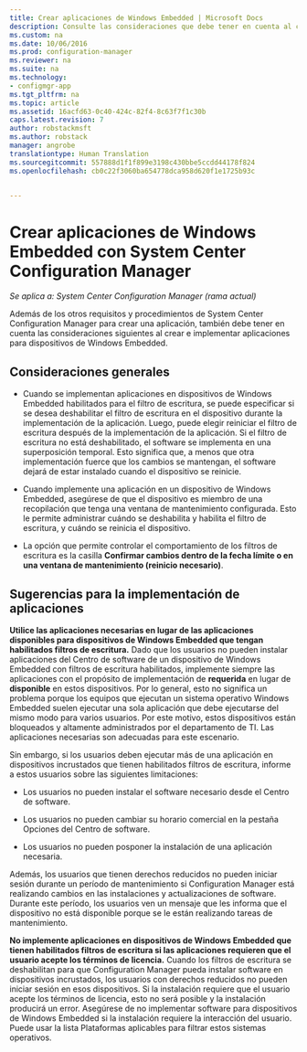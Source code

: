```yaml
---
title: Crear aplicaciones de Windows Embedded | Microsoft Docs
description: Consulte las consideraciones que debe tener en cuenta al crear e implementar aplicaciones para dispositivos de Windows Embedded.
ms.custom: na
ms.date: 10/06/2016
ms.prod: configuration-manager
ms.reviewer: na
ms.suite: na
ms.technology:
- configmgr-app
ms.tgt_pltfrm: na
ms.topic: article
ms.assetid: 16acfd63-0c40-424c-82f4-8c63f7f1c30b
caps.latest.revision: 7
author: robstackmsft
ms.author: robstack
manager: angrobe
translationtype: Human Translation
ms.sourcegitcommit: 557888d1f1f899e3198c430bbe5ccdd44178f824
ms.openlocfilehash: cb0c22f3060ba654778dca958d620f1e1725b93c


---
```

# <a name="create-windows-embedded-applications-with-system-center-configuration-manager"></a>Crear aplicaciones de Windows Embedded con System Center Configuration Manager

*Se aplica a: System Center Configuration Manager (rama actual)*

Además de los otros requisitos y procedimientos de System Center Configuration Manager para crear una aplicación, también debe tener en cuenta las consideraciones siguientes al crear e implementar aplicaciones para dispositivos de Windows Embedded.  

## <a name="general-considerations"></a>Consideraciones generales  

-   Cuando se implementan aplicaciones en dispositivos de Windows Embedded habilitados para el filtro de escritura, se puede especificar si se desea deshabilitar el filtro de escritura en el dispositivo durante la implementación de la aplicación. Luego, puede elegir reiniciar el filtro de escritura después de la implementación de la aplicación. Si el filtro de escritura no está deshabilitado, el software se implementa en una superposición temporal. Esto significa que, a menos que otra implementación fuerce que los cambios se mantengan, el software dejará de estar instalado cuando el dispositivo se reinicie.  

-   Cuando implemente una aplicación en un dispositivo de Windows Embedded, asegúrese de que el dispositivo es miembro de una recopilación que tenga una ventana de mantenimiento configurada. Esto le permite administrar cuándo se deshabilita y habilita el filtro de escritura, y cuándo se reinicia el dispositivo.  

-   La opción que permite controlar el comportamiento de los filtros de escritura es la casilla **Confirmar cambios dentro de la fecha límite o en una ventana de mantenimiento (reinicio necesario)**.  

## <a name="tips-for-deploying-applications"></a>Sugerencias para la implementación de aplicaciones  

**Utilice las aplicaciones necesarias en lugar de las aplicaciones disponibles para dispositivos de Windows Embedded que tengan habilitados filtros de escritura.** Dado que los usuarios no pueden instalar aplicaciones del Centro de software de un dispositivo de Windows Embedded con filtros de escritura habilitados, implemente siempre las aplicaciones con el propósito de implementación de **requerida** en lugar de **disponible** en estos dispositivos. Por lo general, esto no significa un problema porque los equipos que ejecutan un sistema operativo Windows Embedded suelen ejecutar una sola aplicación que debe ejecutarse del mismo modo para varios usuarios. Por este motivo, estos dispositivos están bloqueados y altamente administrados por el departamento de TI. Las aplicaciones necesarias son adecuadas para este escenario.

 Sin embargo, si los usuarios deben ejecutar más de una aplicación en dispositivos incrustados que tienen habilitados filtros de escritura, informe a estos usuarios sobre las siguientes limitaciones:  

-   Los usuarios no pueden instalar el software necesario desde el Centro de software.  

-   Los usuarios no pueden cambiar su horario comercial en la pestaña Opciones del Centro de software.  

-   Los usuarios no pueden posponer la instalación de una aplicación necesaria.  

Además, los usuarios que tienen derechos reducidos no pueden iniciar sesión durante un período de mantenimiento si Configuration Manager está realizando cambios en las instalaciones y actualizaciones de software. Durante este período, los usuarios ven un mensaje que les informa que el dispositivo no está disponible porque se le están realizando tareas de mantenimiento.  

**No implemente aplicaciones en dispositivos de Windows Embedded que tienen habilitados filtros de escritura si las aplicaciones requieren que el usuario acepte los términos de licencia.** Cuando los filtros de escritura se deshabilitan para que Configuration Manager pueda instalar software en dispositivos incrustados, los usuarios con derechos reducidos no pueden iniciar sesión en esos dispositivos. Si la instalación requiere que el usuario acepte los términos de licencia, esto no será posible y la instalación producirá un error. Asegúrese de no implementar software para dispositivos de Windows Embedded si la instalación requiere la interacción del usuario. Puede usar la lista Plataformas aplicables para filtrar estos sistemas operativos.  



<!--HONumber=Dec16_HO1-->


